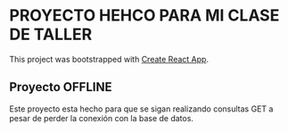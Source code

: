 # PROYECTO HEHCO PARA MI CLASE DE TALLER

This project was bootstrapped with [Create React App](https://github.com/facebook/create-react-app).

## Proyecto OFFLINE

Este proyecto esta hecho para que se sigan realizando consultas GET a pesar de perder la conexión con la base de datos.

